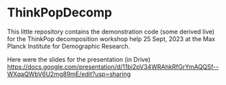 # ThinkPopDecomp
This little repository contains the demonstration code (some derived live) for the ThinkPop decomposition workshop help 25 Sept, 2023 at the Max Planck Institute for Demographic Research.

Here were the slides for the presentation (in Drive) https://docs.google.com/presentation/d/11bi2pV34WRAhkRfGrYmAQQSf--WXqaQWbV6U2mg89mE/edit?usp=sharing
